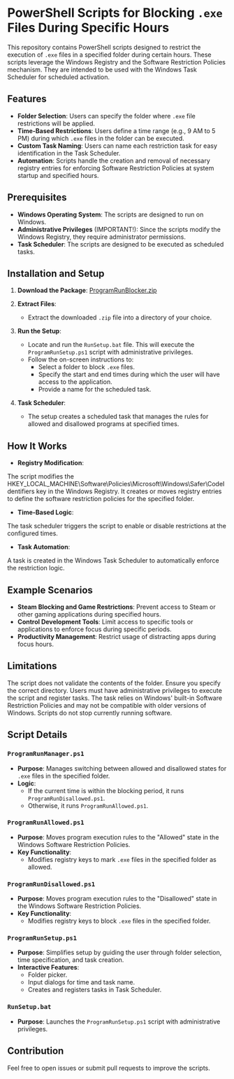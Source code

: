 # PowerShell Scripts for Blocking `.exe` Files During Specific Hours

This repository contains PowerShell scripts designed to restrict the execution of `.exe` files in a specified folder during certain hours. These scripts leverage the Windows Registry and the Software Restriction Policies mechanism. They are intended to be used with the Windows Task Scheduler for scheduled activation.

## Features

- **Folder Selection**: Users can specify the folder where `.exe` file restrictions will be applied.
- **Time-Based Restrictions**: Users define a time range (e.g., 9 AM to 5 PM) during which `.exe` files in the folder can be executed.
- **Custom Task Naming**: Users can name each restriction task for easy identification in the Task Scheduler.
- **Automation**: Scripts handle the creation and removal of necessary registry entries for enforcing Software Restriction Policies at system startup and specified hours.

## Prerequisites

- **Windows Operating System**: The scripts are designed to run on Windows.
- **Administrative Privileges** (IMPORTANT!): Since the scripts modify the Windows Registry, they require administrator permissions.
- **Task Scheduler**: The scripts are designed to be executed as scheduled tasks.

## Installation and Setup

1. **Download the Package**:
[ProgramRunBlocker.zip](https://github.com/user-attachments/files/17992478/ProgramRunBlocker.zip)

2. **Extract Files**:
   - Extract the downloaded `.zip` file into a directory of your choice.

3. **Run the Setup**:
   - Locate and run the `RunSetup.bat` file. This will execute the `ProgramRunSetup.ps1` script with administrative privileges.
   - Follow the on-screen instructions to:
     - Select a folder to block `.exe` files.
     - Specify the start and end times during which the user will have access to the application.
     - Provide a name for the scheduled task.

4. **Task Scheduler**:
   - The setup creates a scheduled task that manages the rules for allowed and disallowed programs at specified times.

## How It Works
- **Registry Modification**:

The script modifies the HKEY_LOCAL_MACHINE\Software\Policies\Microsoft\Windows\Safer\CodeIdentifiers key in the Windows Registry.
It creates or moves registry entries to define the software restriction policies for the specified folder.
- **Time-Based Logic**:

The task scheduler triggers the script to enable or disable restrictions at the configured times.
- **Task Automation**:

A task is created in the Windows Task Scheduler to automatically enforce the restriction logic.

## Example Scenarios

- **Steam Blocking and Game Restrictions**: Prevent access to Steam or other gaming applications during specified hours.
- **Control Development Tools**: Limit access to specific tools or applications to enforce focus during specific periods.
- **Productivity Management**: Restrict usage of distracting apps during focus hours.

## Limitations
The script does not validate the contents of the folder. Ensure you specify the correct directory.
Users must have administrative privileges to execute the script and register tasks.
The task relies on Windows' built-in Software Restriction Policies and may not be compatible with older versions of Windows. 
Scripts do not stop currently running software.

## Script Details

### `ProgramRunManager.ps1`
- **Purpose**: Manages switching between allowed and disallowed states for `.exe` files in the specified folder.
- **Logic**:
  - If the current time is within the blocking period, it runs `ProgramRunDisallowed.ps1`.
  - Otherwise, it runs `ProgramRunAllowed.ps1`.

### `ProgramRunAllowed.ps1`
- **Purpose**: Moves program execution rules to the "Allowed" state in the Windows Software Restriction Policies.
- **Key Functionality**:
  - Modifies registry keys to mark `.exe` files in the specified folder as allowed.

### `ProgramRunDisallowed.ps1`
- **Purpose**: Moves program execution rules to the "Disallowed" state in the Windows Software Restriction Policies.
- **Key Functionality**:
  - Modifies registry keys to block `.exe` files in the specified folder.

### `ProgramRunSetup.ps1`
- **Purpose**: Simplifies setup by guiding the user through folder selection, time specification, and task creation.
- **Interactive Features**:
  - Folder picker.
  - Input dialogs for time and task name.
  - Creates and registers tasks in Task Scheduler.

### `RunSetup.bat`
- **Purpose**: Launches the `ProgramRunSetup.ps1` script with administrative privileges.
  
## Contribution
Feel free to open issues or submit pull requests to improve the scripts.
